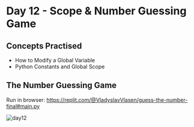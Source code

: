 # Day 12 - Scope & Number Guessing Game
## Concepts Practised
- How to Modify a Global Variable
- Python Constants and Global Scope
## The Number Guessing Game
Run in browser: https://replit.com/@VladyslavVlasen/guess-the-number-final#main.py 

![day12](https://github.com/v-vlasenko/100-days-of-code-python/assets/22979648/ac0ecd57-a910-4219-a106-9f32f14f8a4b)
